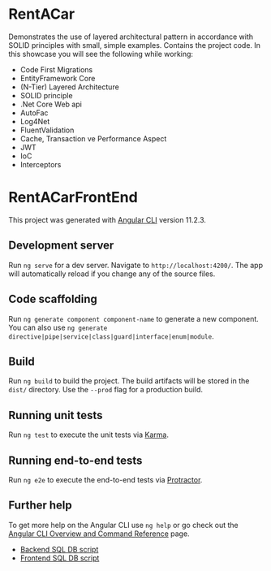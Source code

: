 # RentACar

Demonstrates the use of layered architectural pattern in accordance with SOLID principles with small, simple examples. Contains the project code. In this showcase you will see the following while working:
* Code First Migrations
* EntityFramework Core
* (N-Tier) Layered Architecture
* SOLID principle
* .Net Core Web api
* AutoFac
* Log4Net
* FluentValidation
* Cache, Transaction ve Performance Aspect
* JWT
* IoC
* Interceptors

# RentACarFrontEnd

This project was generated with [Angular CLI](https://github.com/angular/angular-cli) version 11.2.3.

## Development server

Run `ng serve` for a dev server. Navigate to `http://localhost:4200/`. The app will automatically reload if you change any of the source files.

## Code scaffolding

Run `ng generate component component-name` to generate a new component. You can also use `ng generate directive|pipe|service|class|guard|interface|enum|module`.

## Build

Run `ng build` to build the project. The build artifacts will be stored in the `dist/` directory. Use the `--prod` flag for a production build.

## Running unit tests

Run `ng test` to execute the unit tests via [Karma](https://karma-runner.github.io).

## Running end-to-end tests

Run `ng e2e` to execute the end-to-end tests via [Protractor](http://www.protractortest.org/).

## Further help

To get more help on the Angular CLI use `ng help` or go check out the [Angular CLI Overview and Command Reference](https://angular.io/cli) page.

* <a href="https://github.com/weincreative/rentacar/backend/RentACarDb_backend.sql"> Backend SQL DB script</a>
* <a href="https://github.com/weincreative/rentacar/frontend/RentACarDb_frontend.sql"> Frontend SQL DB script</a> 

